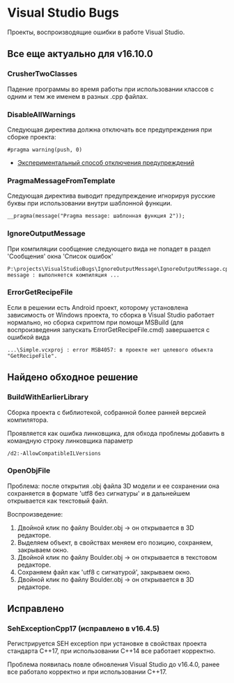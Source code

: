
# Visual Studio Bugs

Проекты, воспроизводящие ошибки в работе Visual Studio.

## Все еще актуально для v16.10.0

### CrusherTwoClasses

Падение программы во время работы при использовании классов с одним и тем же 
именем в разных .cpp файлах.

### DisableAllWarnings

Следующая директива должна отключать все предупреждения при сборке проекта:

```
#pragma warning(push, 0)
```

- [Экспериментальный способ отключения предупреждений](https://habr.com/ru/company/pvs-studio/blog/347686/)

### PragmaMessageFromTemplate

Следующая директива выводит предупреждение игнорируя русские буквы при 
использовании внутри шаблонной функции.

```
__pragma(message("Pragma message: шаблонная функция 2"));
```

### IgnoreOutputMessage

При компиляции сообщение следующего вида не попадет в раздел 'Сообщения' окна 
'Список ошибок'

```
P:\projects\VisualStudioBugs\IgnoreOutputMessage\IgnoreOutputMessage.cpp(9): message : выполняется компиляция ...
```

### ErrorGetRecipeFile

Если в решении есть Android проект, которому установлена зависимость от Windows
проекта, то сборка в Visual Studio работает нормально, но сборка скриптом
при помощи MSBuild (для воспроизведения запускать ErrorGetRecipeFile.cmd) 
завершается с ошибкой вида 

```
...\Simple.vcxproj : error MSB4057: в проекте нет целевого объекта "GetRecipeFile".
```

## Найдено обходное решение

### BuildWithEarlierLibrary

Сборка проекта с библиотекой, собранной более ранней версией компилятора.

Проявляется как ошибка линковщика, для обхода проблемы добавить в командную строку линковщика параметр

```
/d2:-AllowCompatibleILVersions
```

### OpenObjFile

Проблема: после открытия .obj файла 3D модели и ее сохранении она сохраняется 
в формате 'utf8 без сигнатуры' и в дальнейшем открывается как текстовый файл.

Воспроизведение:
1. Двойной клик по файлу Boulder.obj -> он открывается в 3D редакторе.
2. Выделяем объект, в свойствах меняем его позицию, сохраняем, закрываем окно.
3. Двойной клик по файлу Boulder.obj -> он открывается в текстовом редакторе.
4. Сохраняем файл как 'utf8 с сигнатурой', закрываем окно.
5. Двойной клик по файлу Boulder.obj -> он открывается в 3D редакторе.

## Исправлено

### SehExceptionCpp17 (исправлено в v16.4.5)

Регистрируется SEH exception при установке в свойствах проекта стандарта C++17,
при использовании C++14 все работает корректно.

Проблема появилась повле обновления Visual Studio до v16.4.0, ранее все работало
корректно и при использовании C++17.
